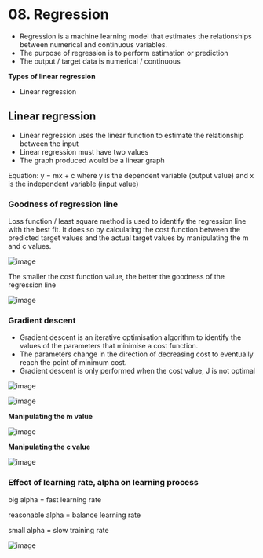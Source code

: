 # 08. Regression
- Regression is a machine learning model that estimates the relationships between numerical and continuous variables.
- The purpose of regression is to perform estimation or prediction
- The output / target data is numerical / continuous

**Types of linear regression**
- Linear regression

## Linear regression
- Linear regression uses the linear function to estimate the relationship between the input
- Linear regression must have two values
- The graph produced would be a linear graph

Equation: y = mx + c where y is the dependent variable (output value) and x is the independent variable (input value)

### Goodness of regression line
Loss function / least square method is used to identify the regression line with the best fit. It does so by calculating the cost function between the predicted target values and the actual target values by manipulating the m and c values. 

![image](https://github.com/user-attachments/assets/2878255e-a722-420f-b31d-8a6bb2cadaeb)

The smaller the cost function value, the better the goodness of the regression line

![image](https://github.com/user-attachments/assets/6a5332b2-79c0-4586-9077-596fe0027399)

### Gradient descent
- Gradient descent is an iterative optimisation algorithm to identify the values of the parameters that minimise a cost function.
- The parameters change in the direction of decreasing cost to eventually reach the point of minimum cost.
- Gradient descent is only performed when the cost value, J is not optimal

![image](https://github.com/user-attachments/assets/8f54d199-9131-423c-b51f-73e2603dc4a1)

![image](https://github.com/user-attachments/assets/8b565b5e-f630-4317-85ab-173061d1a7bf)

**Manipulating the m value**

![image](https://github.com/user-attachments/assets/34dd9450-96f3-48bb-889e-6bb277fe3ffd)

**Manipulating the c value**

![image](https://github.com/user-attachments/assets/a59580db-82ab-41d7-bfce-62ca4d889384)

### Effect of learning rate, alpha on learning process

big alpha = fast learning rate

reasonable alpha = balance learning rate

small alpha = slow training rate

![image](https://github.com/user-attachments/assets/407204c5-5f84-4a29-a768-6dad922d13ca)
